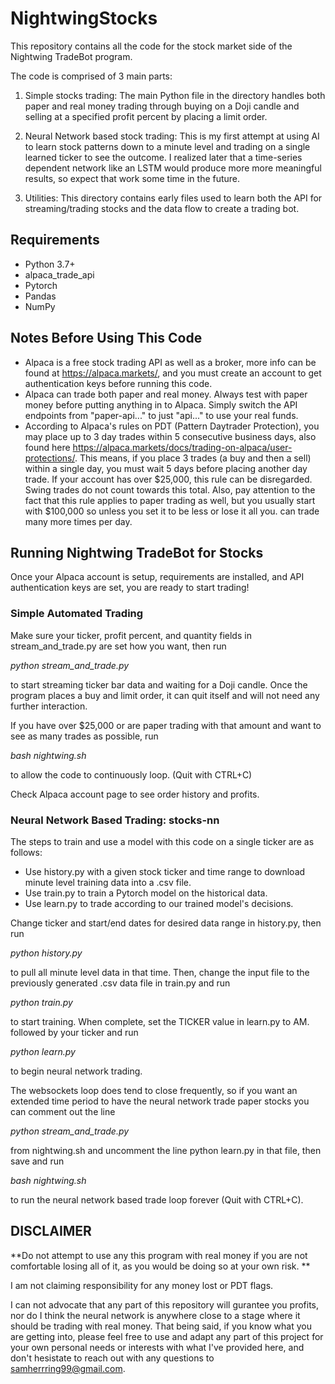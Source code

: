 # NightwingStocks

This repository contains all the code for the stock market side of the Nightwing TradeBot program. 

The code is comprised of 3 main parts: 

1. Simple stocks trading: The main Python file in the directory handles both paper and real money trading through buying on a Doji candle and selling at a specified profit percent by placing a limit order.

2. Neural Network based stock trading: This is my first attempt at using AI to learn stock patterns down to a minute level and trading on a single learned ticker to see the outcome. I realized later that a time-series dependent network like an LSTM would produce more more meaningful results, so expect that work some time in the future.

3. Utilities: This directory contains early files used to learn both the API for streaming/trading stocks and the data flow to create a trading bot.

## Requirements
- Python 3.7+
- alpaca_trade_api
- Pytorch
- Pandas
- NumPy

## Notes Before Using This Code
- Alpaca is a free stock trading API as well as a broker, more info can be found at https://alpaca.markets/, and you must create an account to get authentication keys before running this code.
- Alpaca can trade both paper and real money. Always test with paper money before putting anything in to Alpaca.  Simply switch the API endpoints from "paper-api..." to just "api..." to use your real funds.
- According to Alpaca's rules on PDT (Pattern Daytrader Protection), you may place up to 3 day trades within 5 consecutive business days, also found here https://alpaca.markets/docs/trading-on-alpaca/user-protections/. This means, if you place 3 trades (a buy and then a sell) within a single day, you must wait 5 days before placing another day trade. If your account has over $25,000, this rule can be disregarded. Swing trades do not count towards this total. Also, pay attention to the fact that this rule applies to paper trading as well, but you usually start with $100,000 so unless you set it to be less or lose it all you. can trade many more times per day.

## Running Nightwing TradeBot for Stocks

Once your Alpaca account is setup, requirements are installed, and API authentication keys are set, you are ready to start trading!

### Simple Automated Trading

Make sure your ticker, profit percent, and quantity fields in stream_and_trade.py are set how you want, then run

_python stream_and_trade.py_

to start streaming ticker bar data and waiting for a Doji candle. Once the program places a buy and limit order, it can quit itself and will not need any further interaction.

If you have over $25,000 or are paper trading with that amount and want to see as many trades as possible, run

_bash nightwing.sh_

to allow the code to continuously loop. (Quit with CTRL+C)

Check Alpaca account page to see order history and profits.

### Neural Network Based Trading: stocks-nn

The steps to train and use a model with this code on a single ticker are as follows:
- Use history.py with a given stock ticker and time range to download minute level training data into a .csv file.
- Use train.py to train a Pytorch model on the historical data.
- Use learn.py to trade according to our trained model's decisions.

Change ticker and start/end dates for desired data range in history.py, then run

_python history.py_

to pull all minute level data in that time. Then, change the input file to the previously generated .csv data file in train.py and run

_python train.py_

to start training. When complete, set the TICKER value in learn.py to AM. followed by your ticker and run

_python learn.py_

to begin neural network trading.

The websockets loop does tend to close frequently, so if you want an extended time period to have the neural network trade paper stocks you can comment out the line

_python stream_and_trade.py_ 

from nightwing.sh and uncomment the line python learn.py in that file, then save and run 

_bash nightwing.sh_

to run the neural network based trade loop forever (Quit with CTRL+C).

## DISCLAIMER

**Do not attempt to use any this program with real money if you are not comfortable losing all of it, as you would be doing so at your own risk. **

I am not claiming responsibility for any money lost or PDT flags.

I can not advocate that any part of this repository will gurantee you profits, nor do I think the neural network is anywhere close to a stage where it should be trading with real money. That being said, if you know what you are getting into, please feel free to use and adapt any part of this project for your own personal needs or interests with what I've provided here, and don't hesistate to reach out with any questions to samherrring99@gmail.com.



